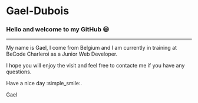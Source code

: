 # Gael-Dubois
### Hello and welcome to my GitHub 😄
___

My name is Gael, I come from Belgium and I am currently in training at BeCode Charleroi as a Junior Web Developer.




I hope you will enjoy the visit and feel free to contacte me if you have any questions.

Have a nice day :simple_smile:.

Gael
